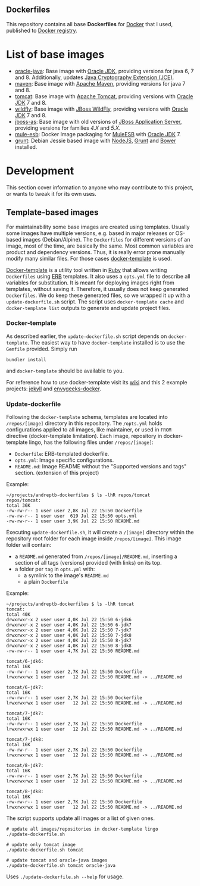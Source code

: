 ## Dockerfiles

This repository contains all base **Dockerfiles** for [Docker](https://www.docker.com/) that I used, published to [Docker registry](https://registry.hub.docker.com/).

# List of base images

* [oracle-java][oracle-java-readme]: Base image with [Oracle JDK][oracle-jdk], providing versions for java 6, 7 and 8. Additionally, updates [Java Cryptography Extension (JCE)][JCE].
* [maven][maven-readme]: Base image with [Apache Maven][apache-maven], providing versions for java 7 and 8.
* [tomcat][tomcat-readme]: Base image with [Apache Tomcat][apache-tomcat], providing versions with [Oracle JDK][oracle-jdk] 7 and 8.
* [wildfly][wildfly-readme]: Base image with [JBoss WildFly][wildfly], providing versions with [Oracle JDK][oracle-jdk] 7 and 8.
* [jboss-as][jboss-as-readme]: Base image with old versions of [JBoss Application Server][jboss-as], providing versions for families *4.X* and *5.X*.
* [mule-esb][mule-esb-readme]: Docker Image packaging for [MuleESB][mulesoft]  with [Oracle JDK][oracle-jdk] 7.
* [grunt][grunt-readme]: Debian Jessie based image with [NodeJS], [Grunt] and [Bower] installed.


# Development

This section cover information to anyone who may contribute to this project, or wants to tweak it for its own uses.

## Template-based images

For maintainability some base images are created using templates. Usually some images have multiple versions, e.g. based in major releases or OS-based images (Debian/Alpine). The `Dockerfiles` for different versions of an image, most of the time, are basically the same. Most common variables are product and dependency versions. Thus, it is really error prone manually modify many similar files. For those cases [docker-template] is used.

[Docker-template] is a utility tool written in [Ruby] that allows writing `Dockerfiles` using [ERB] templates. It also uses a `opts.yml` file to describe all variables for substitution. It is meant for deploying images right from templates, without saving it. Therefore, it usually does not keep generated `Dockerfiles`. We do keep these generated files, so we wrapped it up with a `update-dockerfile.sh` script. The script uses `docker-template cache` and `docker-template list` outputs to generate and update project files.

### Docker-template

As described earlier, the `update-dockerfile.sh` script depends on `docker-template`. The easiest way to have `docker-template` installed is to use the `Gemfile` provided. Simply run

```shell
bundler install
```

and `docker-template` should be available to you.

For reference how to use docker-template visit its [wiki][docker-template-wiki] and this 2 example projects: [jekyll][jekyll-docker] and [envygeeks-docker].

### Update-dockerfile

Following the `docker-template` schema, templates are located into `/repos/[image]` directory in this repository. The `/opts.yml` holds configurations applied to all images, like maintainer, or used in `FROM` directive (docker-template limitation). Each image, repository in docker-template lingo, has the following files under `/repos/[image]`:
* `Dockerfile`: ERB-templated dockerfile.
* `opts.yml`: Image specific configurations.
* `README.md`: Image README without the "Supported versions and tags" section. (extension of this project)

Example:
```shell
~/projects/andreptb-dockerfiles $ ls -lhR repos/tomcat
repos/tomcat:
total 36K
-rw-rw-r-- 1 user user 2,8K Jul 22 15:50 Dockerfile
-rw-rw-r-- 1 user user  619 Jul 22 15:50 opts.yml
-rw-rw-r-- 1 user user 3,9K Jul 22 15:50 README.md
```

Executing `update-dockerfile.sh`, it will create a `/[image]` directory within the repository root folder for each image inside `/repos/[image]`. This image folder will contain:
* a `README.md` generated from `/repos/[image]/README.md`, inserting a section of all tags (versions) provided (with links) on its top.
* a folder per `tag` in `opts.yml` with:
    * a symlink to the image's `README.md`
    * a plain `Dockerfile`

Example:
```shell
~/projects/andreptb-dockerfiles $ ls -lhR tomcat
tomcat:
total 40K
drwxrwxr-x 2 user user 4,0K Jul 22 15:50 6-jdk6
drwxrwxr-x 2 user user 4,0K Jul 22 15:50 6-jdk7
drwxrwxr-x 2 user user 4,0K Jul 22 15:50 7-jdk7
drwxrwxr-x 2 user user 4,0K Jul 22 15:50 7-jdk8
drwxrwxr-x 2 user user 4,0K Jul 22 15:50 8-jdk7
drwxrwxr-x 2 user user 4,0K Jul 22 15:50 8-jdk8
-rw-rw-r-- 1 user user 4,7K Jul 22 15:50 README.md

tomcat/6-jdk6:
total 16K
-rw-rw-r-- 1 user user 2,7K Jul 22 15:50 Dockerfile
lrwxrwxrwx 1 user user   12 Jul 22 15:50 README.md -> ../README.md

tomcat/6-jdk7:
total 16K
-rw-rw-r-- 1 user user 2,7K Jul 22 15:50 Dockerfile
lrwxrwxrwx 1 user user   12 Jul 22 15:50 README.md -> ../README.md

tomcat/7-jdk7:
total 16K
-rw-rw-r-- 1 user user 2,7K Jul 22 15:50 Dockerfile
lrwxrwxrwx 1 user user   12 Jul 22 15:50 README.md -> ../README.md

tomcat/7-jdk8:
total 16K
-rw-rw-r-- 1 user user 2,7K Jul 22 15:50 Dockerfile
lrwxrwxrwx 1 user user   12 Jul 22 15:50 README.md -> ../README.md

tomcat/8-jdk7:
total 16K
-rw-rw-r-- 1 user user 2,7K Jul 22 15:50 Dockerfile
lrwxrwxrwx 1 user user   12 Jul 22 15:50 README.md -> ../README.md

tomcat/8-jdk8:
total 16K
-rw-rw-r-- 1 user user 2,7K Jul 22 15:50 Dockerfile
lrwxrwxrwx 1 user user   12 Jul 22 15:50 README.md -> ../README.md
```


The script supports update all images or a list of given ones.

```shell
# update all images/repositories in docker-template lingo
./update-dockerfile.sh

# update only tomcat image
./update-dockerfile.sh tomcat

# update tomcat and oracle-java images
./update-dockerfile.sh tomcat oracle-java
```

Uses `./update-dockerfile.sh --help` for usage.

[oracle-java-readme]: oracle-java/README.md
[maven-readme]: maven/README.md
[tomcat-readme]: tomcat/README.md
[wildfly-readme]: wildfly/README.md
[jboss-as-readme]: jboss-as/README.md
[mule-esb-readme]: mule-esb/README.md
[grunt-readme]: grunt/README.md

[oracle-jdk]: http://www.oracle.com/technetwork/pt/java/javase/downloads/index.html
[JCE]: http://www.oracle.com/technetwork/java/javase/downloads/jce8-download-2133166.html
[apache-maven]: https://maven.apache.org/
[apache-tomcat]: http://tomcat.apache.org/
[wildfly]: http://wildfly.org/
[jboss-as]: http://jbossas.jboss.org/
[mulesoft]: http://www.mulesoft.org/
[nodejs]: https://nodejs.org/
[grunt]: http://gruntjs.com/
[bower]: http://bower.io/

[docker-template]: https://github.com/envygeeks/docker-template
[docker-template-wiki]: https://github.com/envygeeks/docker-template/wiki
[envygeeks-docker]: https://github.com/envygeeks/docker/
[jekyll-docker]: https://github.com/jekyll/docker/
[ruby]: https://ruby-lang.org/
[erb]: https://en.wikipedia.org/wiki/ERuby
